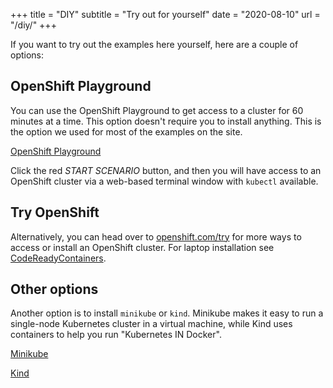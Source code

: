 +++
title = "DIY"
subtitle = "Try out for yourself"
date = "2020-08-10"
url = "/diy/"
+++

If you want to try out the examples here yourself, here are a couple of options:

## OpenShift Playground
You can use the OpenShift Playground to get access to a cluster for 60 minutes at a time. This option doesn't require you to install anything. This is the option we used for most of the examples on the site.

[OpenShift Playground](https://learn.openshift.com/playgrounds/openshift44)

Click the red *START SCENARIO* button, and then you will have access to an OpenShift cluster via a web-based terminal window with `kubectl` available.

## Try OpenShift
Alternatively, you can head over to [openshift.com/try](https://openshift.com/try) for more ways to access or install an OpenShift cluster. For laptop installation see [CodeReadyContainers](https://code-ready.github.io/crc/).

## Other options
Another option is to install `minikube` or `kind`.  Minikube makes it easy to run a single-node Kubernetes cluster in a virtual machine, while Kind uses containers to help you run "Kubernetes IN Docker".

[Minikube](https://kubernetes.io/docs/tasks/tools/install-minikube/)

[Kind](https://kind.sigs.k8s.io/docs/user/quick-start/)
